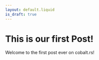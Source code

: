 ```yaml
---
layout: default.liquid
is_draft: true
---
```


# This is our first Post!

Welcome to the first post ever on cobalt.rs!
